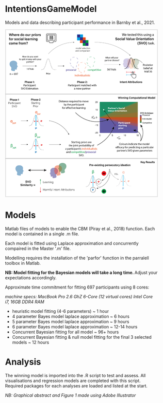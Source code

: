 # IntentionsGameModel
Models and data describing participant performance in Barnby et al., 2021.

![Abstract](GraphicalAbstractAlternative.png)

# Models

Matlab files of models to enable the CBM (Piray et al., 2018) function. Each model is contained in a single .m file.

Each model is fitted using Laplace approximation and concurrently compaired in the Master '.m' file.

Modelling requires the installation of the 'parfor' function in the parralell toolbox in Matlab. 

<b> NB: Model fitting for the Bayesian models will take a long time. </b> Adjust your expectations accordingly. 

Approximate time commitment for fitting 697 participants using 8 cores:

<i> machine specs:  MacBook Pro 2.6 GhZ 6-Core (12 virtual cores) Intel Core i7, 16GB DDR4 RAM </i>

 - heuristic model fitting (4-6 parameters) ~ 1 hour
 - 4 parameter Bayes model laplace approximation ~ 6 hours
 - 5 parameter Bayes model laplace approximation ~ 9 hours
 - 6 parameter Bayes model laplace approximation ~ 12-14 hours
 - Concurrent Bayesian fitting for all model ~ 96+ hours
 - Concurrent Bayesian fitting & null model fitting for the final 3 selected models ~ 12 hours

# Analysis

The winning model is imported into the .R script to test and assess.
All visualisations and regression models are completed with this script.
Required packages for each analyses are loaded and listed at the start.

<i>NB: Graphical abstract and Figure 1 made using Adobe Illustrator </i>
